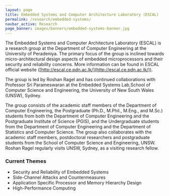 ```yaml
---
layout: page
title: Embedded Systems and Computer Architecture Laboratory (ESCAL)
permalink: /research/embedded-systems/
navbar_active: Research
page_banner: images/banners/embedded-systems-banner.jpg
---
```



The Embedded Systems and Computer Architecture Laboratory (ESCAL) is a research group at the Department of Computer Engineering at the University of Peradeniya. The primary focus of the group is inclined towards micro-architectural design aspects of embedded microprocessors and their security and reliability concerns. More information can be found in ESCAL official website ([http://escal.ce.pdn.ac.lk/](http://escal.ce.pdn.ac.lk/)).

The group is led by Roshan Ragel and has continued collaborations with Professor Sri Parameswaran at the Embedded Systems Lab,School of Computer Science and Engineering, the University of New South Wales (UNSW), Sydney.

The group consists of the academic staff members of the Department of Computer Engineering, the Postgraduate (Ph.D., M.Phil., M.Eng., and M.Sc.) students from both the Department of Computer Engineering and the Postgraduate Institute of Science (PGIS), and the Undergraduate students from the Department of Computer Engineering and the Department of Statistics and Computer Science. The group also collaborates with the academic staff members, postdoctoral researchers and postgraduate students from the School of Computer Science and Engineering, UNSW. Roshan Ragel regularly visits UNSW, Sydney, as a visiting research fellow.

### Current Themes

- Security and Reliability of Embedded Systems
- Side-Channel Attacks and Countermeasures
- Application Specific Processor and Memory Hierarchy Design
- High-Performance Computing
